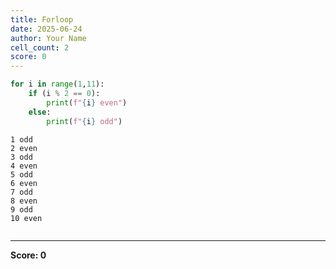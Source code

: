 ```yaml
---
title: Forloop
date: 2025-06-24
author: Your Name
cell_count: 2
score: 0
---
```


```python
for i in range(1,11):
    if (i % 2 == 0):
        print(f"{i} even")
    else:
        print(f"{i} odd")
```

    1 odd
    2 even
    3 odd
    4 even
    5 odd
    6 even
    7 odd
    8 even
    9 odd
    10 even
    


```python

```


---
**Score: 0**